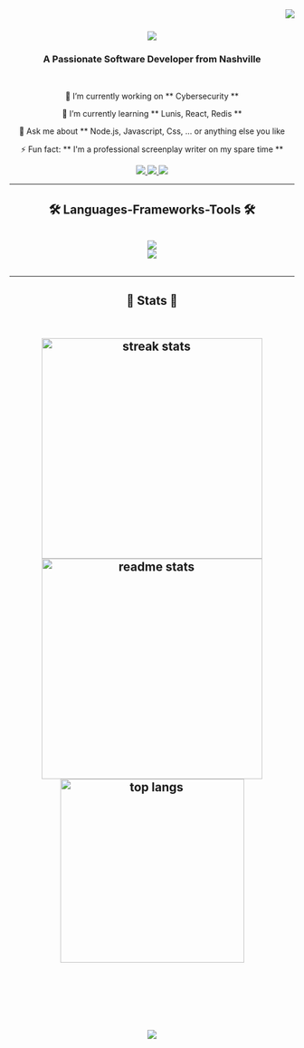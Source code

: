 <img align="right" src="https://visitor-badge.laobi.icu/badge?page_id=bdjoy2028.bdjoy2028" />

<h1 align="center">
    <img src="https://readme-typing-svg.herokuapp.com/?
font=Righteous&size=35&center=true&vCenter=true&width=500&height=70&duration=4000&lines=Hi+There!+👋🏽;+I'm+Braxton+Joy!;" />
</h1>

<h3 align="center">A Passionate Software Developer from Nashville</h3>

<br/>

<div align="center">

 🔭 I’m currently working on ** Cybersecurity **

 🌱 I’m currently learning ** Lunis, React, Redis ** 

 💬 Ask me about ** Node.js, Javascript, Css, ... or anything else you like

 ⚡ Fun fact: ** I'm a professional screenplay writer on my spare time **

</div>

<div align="center">
  <a href="mailto:bdjoy2028@gmail.com">
    <img src="https://img.shields.io/badge/Gmail-333333?style=for-the-badge&logo=gmail&logoColor=red" target="_blank" />
  </a>
  <a href="https://in.linkedin.com/in/braxton-joy" target="_blank">
    <img src="https://img.shields.io/badge/LinkedIn-0077B5?style=for-the-badge&logo=linkedin&logoColor=white" target="_blank" />
  </a>
  <a href="https://salesp07.github.io" target="_blank">
    <img src="https://img.shields.io/badge/Portfolio-FF5722?style=for-the-badge&logo=todoist&logoColor=white" target"_blank" />
  </a>
</div>

  <hr/>

<h2 align="center">🛠 Languages-Frameworks-Tools 🛠</h2>
<br/>
<div align="center">
  <a href="https://skillicons.dev">
    <img src="https://skillicons.dev/icons?i=nodejs,github,python,javascript,express,firebase,mongodb,c,java" /><br>
    <img src="https://skillicons.dev/icons?i=react,r,bootstrap,mui,mysql,flask,html,css,vscode,figma,git" />
  </a>
</div>

<br/>
<hr/>

<div align="center">
  
<h2 align="center">💯 Stats 💯<h2/>
<br>
<div align=center>
    <img width=390 src="https://streak-stats.demolab.com/?user=bdjoy2028&count_private=true&theme=react&border_radius=10" alt="streak stats"/>
    <img width=390 src="https://github-readme-stats.vercel.app/api?username=bdjoy2028&show_icons=true&theme=react&rank_icon=github&border_radius=10" alt="readme stats" />
<br/>
    <img width=325 align"center" src="https://github-readme-stats.vercel.app/api/top-langs/?username=bdjoy2028&langs_count=8&layout=compact&theme=react&border_radius=10&size_weight=0.5&count_weight=0.5&exclude_repo=github-readme-stats" alt="top langs" />
</div>

<br/><br/>
<br/>

<h3 align="center">
    <img src="https://readme-typing-svg.herokuapp.com/?font=Righteous&size=25&center=true&vCenter=true&width=500&height=70&duration=4000&lines=Thanks+for+visiting!+✌🏽;+Shoot+me+a+message+on+Linkedin;I'm+always+down+to+collab+:)">
</a>
